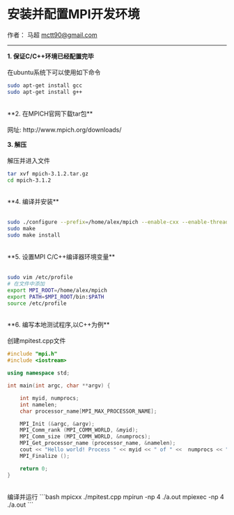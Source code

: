 # 安装并配置MPI开发环境

作者： 马超 mctt90@gmail.com

---

**1. 保证C/C++环境已经配置完毕** <br><br>
在ubuntu系统下可以使用如下命令
```bash
sudo apt-get install gcc
sudo apt-get install g++
```
<br>
**2. 在MPICH官网下载tar包**<br><br>
网址: http://www.mpich.org/downloads/

**3. 解压**<br><br>
解压并进入文件
```bash
tar xvf mpich-3.1.2.tar.gz
cd mpich-3.1.2
```
<br>
**4. 编译并安装**<br><br>

```bash
sudo ./configure --prefix=/home/alex/mpich --enable-cxx --enable-threads=multiple --enable-sharedlibs=gcc --with-mpe --disable-f77 --disable-f90 --disable-fortran
sudo make
sudo make install
```
<br>
**5. 设置MPI C/C++编译器环境变量**<br><br>

```bash
sudo vim /etc/profile
# 在文件中添加
export MPI_ROOT=/home/alex/mpich
export PATH=$MPI_ROOT/bin:$PATH
source /etc/profile
```
<br>
**6. 编写本地测试程序,以C++为例**<br><br>
创建mpitest.cpp文件

```c++
#include "mpi.h"
#include <iostream>

using namespace std;

int main(int argc, char **argv) {

    int myid, numprocs;
    int namelen;
    char processor_name[MPI_MAX_PROCESSOR_NAME];

    MPI_Init (&argc, &argv);
    MPI_Comm_rank (MPI_COMM_WORLD, &myid);
    MPI_Comm_size (MPI_COMM_WORLD, &numprocs);
    MPI_Get_processor_name (processor_name, &namelen);
    cout << "Hello world! Process " << myid << " of " <<  numprocs << " on " << processor_name;
    MPI_Finalize ();

    return 0;
}
```
<br>
编译并运行
```bash
mpicxx ./mpitest.cpp
mpirun -np 4 ./a.out
mpiexec -np 4 ./a.out
```
